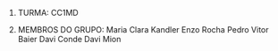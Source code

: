 1. TURMA: CC1MD

2. MEMBROS DO GRUPO: 
Maria Clara Kandler
Enzo Rocha
Pedro Vitor Baier 
Davi Conde 
Davi Mion
